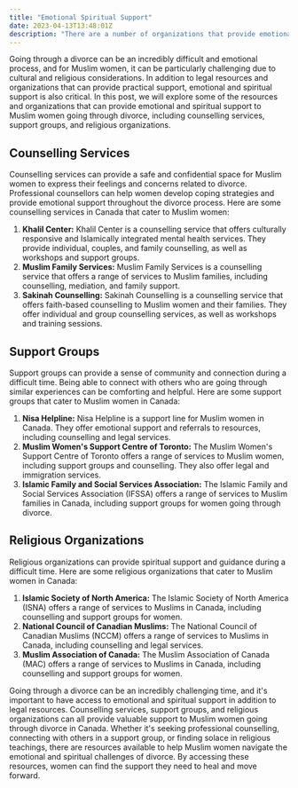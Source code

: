 ```yaml
---
title: "Emotional Spiritual Support"
date: 2023-04-13T13:48:01Z
description: "There are a number of organizations that provide emotional and spiritual support to women through Divorce in Canada"
---
```

Going through a divorce can be an incredibly difficult and emotional process, and for Muslim women, it can be particularly challenging due to cultural and religious considerations. In addition to legal resources and organizations that can provide practical support, emotional and spiritual support is also critical. In this post, we will explore some of the resources and organizations that can provide emotional and spiritual support to Muslim women going through divorce, including counselling services, support groups, and religious organizations.
## Counselling Services
Counselling services can provide a safe and confidential space for Muslim women to express their feelings and concerns related to divorce. Professional counsellors can help women develop coping strategies and provide emotional support throughout the divorce process. Here are some counselling services in Canada that cater to Muslim women:
1. **Khalil Center:** Khalil Center is a counselling service that offers culturally responsive and Islamically integrated mental health services. They provide individual, couples, and family counselling, as well as workshops and support groups.
2. **Muslim Family Services:** Muslim Family Services is a counselling service that offers a range of services to Muslim families, including counselling, mediation, and family support.
3. **Sakinah Counselling:** Sakinah Counselling is a counselling service that offers faith-based counselling to Muslim women and their families. They offer individual and group counselling services, as well as workshops and training sessions.
## Support Groups
Support groups can provide a sense of community and connection during a difficult time. Being able to connect with others who are going through similar experiences can be comforting and helpful. Here are some support groups that cater to Muslim women in Canada:
1. **Nisa Helpline:** Nisa Helpline is a support line for Muslim women in Canada. They offer emotional support and referrals to resources, including counselling and legal services.
2. **Muslim Women's Support Centre of Toronto:** The Muslim Women's Support Centre of Toronto offers a range of services to Muslim women, including support groups and counselling. They also offer legal and immigration services.
3. **Islamic Family and Social Services Association:** The Islamic Family and Social Services Association (IFSSA) offers a range of services to Muslim families in Canada, including support groups for women going through divorce.
## Religious Organizations
Religious organizations can provide spiritual support and guidance during a difficult time. Here are some religious organizations that cater to Muslim women in Canada:
1. **Islamic Society of North America:** The Islamic Society of North America (ISNA) offers a range of services to Muslims in Canada, including counselling and support groups for women.
2. **National Council of Canadian Muslims:** The National Council of Canadian Muslims (NCCM) offers a range of services to Muslims in Canada, including counselling and legal services.
3. **Muslim Association of Canada:** The Muslim Association of Canada (MAC) offers a range of services to Muslims in Canada, including counselling and support groups for women.

Going through a divorce can be an incredibly challenging time, and it's important to have access to emotional and spiritual support in addition to legal resources. Counselling services, support groups, and religious organizations can all provide valuable support to Muslim women going through divorce in Canada. Whether it's seeking professional counselling, connecting with others in a support group, or finding solace in religious teachings, there are resources available to help Muslim women navigate the emotional and spiritual challenges of divorce. By accessing these resources, women can find the support they need to heal and move forward.
